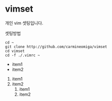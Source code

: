 # vimset
개인 vim 셋팅입니다.

셋팅방법
```
cd ~
git clone http://github.com/carmineomiga/vimset
cd vimset
cd -f ./.vimrc ~
```

* item1
* item2

1. item1
1. item2
	1. item1
	1. item2
